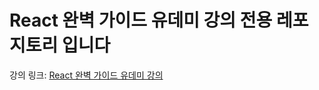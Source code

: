 # React 완벽 가이드 유데미 강의 전용 레포지토리 입니다

강의 링크: [React 완벽 가이드 유데미 강의](https://www.udemy.com/course/best-react/)
